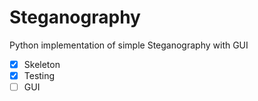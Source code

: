 # Steganography
Python implementation of simple Steganography with GUI

- [x] Skeleton
- [x] Testing
- [ ] GUI
